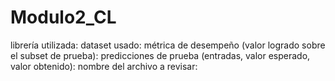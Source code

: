 # Modulo2_CL

librería utilizada:
dataset usado:
métrica de desempeño (valor logrado sobre el subset de prueba):
predicciones de prueba (entradas, valor esperado, valor obtenido):
nombre del archivo a revisar:
